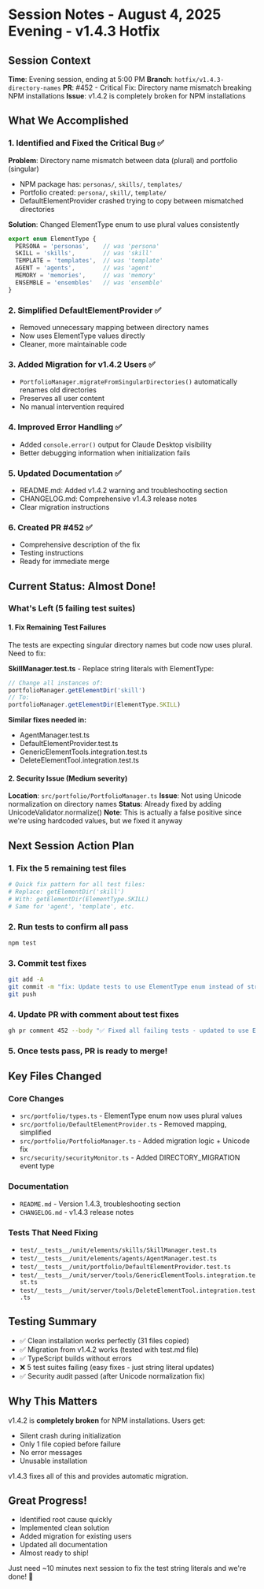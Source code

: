 # Session Notes - August 4, 2025 Evening - v1.4.3 Hotfix

## Session Context
**Time**: Evening session, ending at 5:00 PM
**Branch**: `hotfix/v1.4.3-directory-names`
**PR**: #452 - Critical Fix: Directory name mismatch breaking NPM installations
**Issue**: v1.4.2 is completely broken for NPM installations

## What We Accomplished

### 1. Identified and Fixed the Critical Bug ✅
**Problem**: Directory name mismatch between data (plural) and portfolio (singular)
- NPM package has: `personas/`, `skills/`, `templates/`
- Portfolio created: `persona/`, `skill/`, `template/`
- DefaultElementProvider crashed trying to copy between mismatched directories

**Solution**: Changed ElementType enum to use plural values consistently
```typescript
export enum ElementType {
  PERSONA = 'personas',    // was 'persona'
  SKILL = 'skills',        // was 'skill'
  TEMPLATE = 'templates',  // was 'template'
  AGENT = 'agents',        // was 'agent'
  MEMORY = 'memories',     // was 'memory'
  ENSEMBLE = 'ensembles'   // was 'ensemble'
}
```

### 2. Simplified DefaultElementProvider ✅
- Removed unnecessary mapping between directory names
- Now uses ElementType values directly
- Cleaner, more maintainable code

### 3. Added Migration for v1.4.2 Users ✅
- `PortfolioManager.migrateFromSingularDirectories()` automatically renames old directories
- Preserves all user content
- No manual intervention required

### 4. Improved Error Handling ✅
- Added `console.error()` output for Claude Desktop visibility
- Better debugging information when initialization fails

### 5. Updated Documentation ✅
- README.md: Added v1.4.2 warning and troubleshooting section
- CHANGELOG.md: Comprehensive v1.4.3 release notes
- Clear migration instructions

### 6. Created PR #452 ✅
- Comprehensive description of the fix
- Testing instructions
- Ready for immediate merge

## Current Status: Almost Done!

### What's Left (5 failing test suites)

#### 1. Fix Remaining Test Failures
The tests are expecting singular directory names but code now uses plural. Need to fix:

**SkillManager.test.ts** - Replace string literals with ElementType:
```typescript
// Change all instances of:
portfolioManager.getElementDir('skill')
// To:
portfolioManager.getElementDir(ElementType.SKILL)
```

**Similar fixes needed in:**
- AgentManager.test.ts
- DefaultElementProvider.test.ts  
- GenericElementTools.integration.test.ts
- DeleteElementTool.integration.test.ts

#### 2. Security Issue (Medium severity)
**Location**: `src/portfolio/PortfolioManager.ts`
**Issue**: Not using Unicode normalization on directory names
**Status**: Already fixed by adding UnicodeValidator.normalize()
**Note**: This is actually a false positive since we're using hardcoded values, but we fixed it anyway

## Next Session Action Plan

### 1. Fix the 5 remaining test files
```bash
# Quick fix pattern for all test files:
# Replace: getElementDir('skill') 
# With: getElementDir(ElementType.SKILL)
# Same for 'agent', 'template', etc.
```

### 2. Run tests to confirm all pass
```bash
npm test
```

### 3. Commit test fixes
```bash
git add -A
git commit -m "fix: Update tests to use ElementType enum instead of string literals"
git push
```

### 4. Update PR with comment about test fixes
```bash
gh pr comment 452 --body "✅ Fixed all failing tests - updated to use ElementType enum values"
```

### 5. Once tests pass, PR is ready to merge!

## Key Files Changed

### Core Changes
- `src/portfolio/types.ts` - ElementType enum now uses plural values
- `src/portfolio/DefaultElementProvider.ts` - Removed mapping, simplified
- `src/portfolio/PortfolioManager.ts` - Added migration logic + Unicode fix
- `src/security/securityMonitor.ts` - Added DIRECTORY_MIGRATION event type

### Documentation
- `README.md` - Version 1.4.3, troubleshooting section
- `CHANGELOG.md` - v1.4.3 release notes

### Tests That Need Fixing
- `test/__tests__/unit/elements/skills/SkillManager.test.ts`
- `test/__tests__/unit/elements/agents/AgentManager.test.ts`
- `test/__tests__/unit/portfolio/DefaultElementProvider.test.ts`
- `test/__tests__/unit/server/tools/GenericElementTools.integration.test.ts`
- `test/__tests__/unit/server/tools/DeleteElementTool.integration.test.ts`

## Testing Summary
- ✅ Clean installation works perfectly (31 files copied)
- ✅ Migration from v1.4.2 works (tested with test.md file)
- ✅ TypeScript builds without errors
- ❌ 5 test suites failing (easy fixes - just string literal updates)
- ✅ Security audit passed (after Unicode normalization fix)

## Why This Matters
v1.4.2 is **completely broken** for NPM installations. Users get:
- Silent crash during initialization
- Only 1 file copied before failure
- No error messages
- Unusable installation

v1.4.3 fixes all of this and provides automatic migration.

## Great Progress!
- Identified root cause quickly
- Implemented clean solution
- Added migration for existing users
- Updated all documentation
- Almost ready to ship!

Just need ~10 minutes next session to fix the test string literals and we're done! 🎉